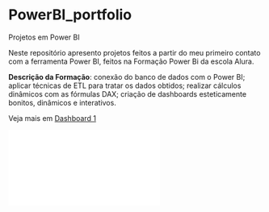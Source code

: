 # PowerBI_portfolio

Projetos em Power BI

Neste repositório apresento projetos feitos a partir do meu primeiro contato com a ferramenta Power BI, feitos na Formação Power Bi da escola Alura.


**Descrição da Formação**: conexão do banco de dados com o Power BI; aplicar técnicas de ETL para tratar os dados obtidos; realizar cálculos dinâmicos com as fórmulas DAX; criação de dashboards esteticamente bonitos, dinâmicos e interativos.


Veja  mais em  [Dashboard 1](https://app.powerbi.com/view?r=eyJrIjoiNmQ3NmYwY2EtMGQ2MC00NzQyLTkyZDItNWQxOTc4NjRlMTc1IiwidCI6ImM1NDJmYTZlLTc1NjMtNDdjMi04N2RjLTFkZDkxNzc4YjJlNiJ9)

![dashboard  1  pdf!](/arquivos/dash_3.pdf "dashboard 1")


